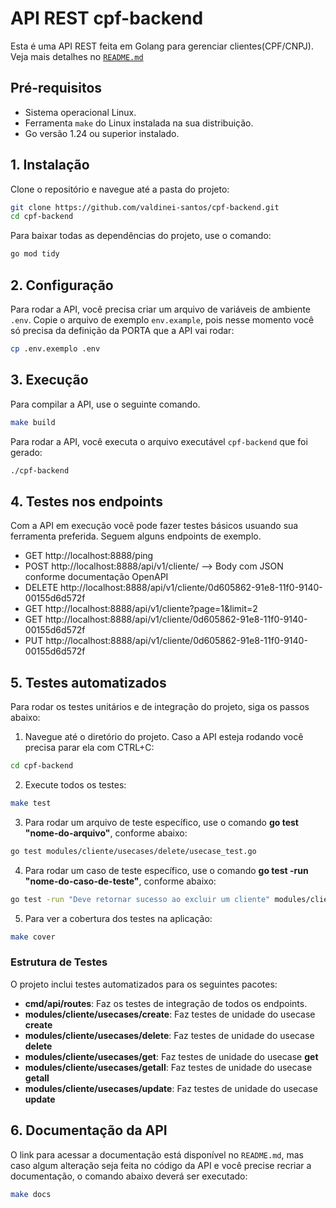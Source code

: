 # API REST cpf-backend

Esta é uma API REST feita em Golang para gerenciar clientes(CPF/CNPJ). Veja mais detalhes no [`README.md`](./README.md)

## Pré-requisitos

- Sistema operacional Linux.
- Ferramenta `make` do Linux instalada na sua distribuição.
- Go versão 1.24 ou superior instalado.

## 1. Instalação

Clone o repositório e navegue até a pasta do projeto:
```bash
git clone https://github.com/valdinei-santos/cpf-backend.git
cd cpf-backend
```

Para baixar todas as dependências do projeto, use o comando:
```bash
go mod tidy
```

## 2. Configuração
Para rodar a API, você precisa criar um arquivo de variáveis de ambiente `.env`. Copie o arquivo de exemplo `env.example`, pois nesse momento você só precisa da definição da PORTA que a API vai rodar:
```bash
cp .env.exemplo .env
```

## 3. Execução

Para compilar a API, use o seguinte comando.
```bash
make build
```

Para rodar a API, você executa o arquivo executável `cpf-backend` que foi gerado:
```bash
./cpf-backend
```

## 4. Testes nos endpoints
Com a API em execução você pode fazer testes básicos usuando sua ferramenta preferida.
Seguem alguns endpoints de exemplo.
- GET http://localhost:8888/ping
- POST http://localhost:8888/api/v1/cliente/ --> Body com JSON conforme documentação OpenAPI
- DELETE http://localhost:8888/api/v1/cliente/0d605862-91e8-11f0-9140-00155d6d572f
- GET http://localhost:8888/api/v1/cliente?page=1&limit=2
- GET http://localhost:8888/api/v1/cliente/0d605862-91e8-11f0-9140-00155d6d572f
- PUT http://localhost:8888/api/v1/cliente/0d605862-91e8-11f0-9140-00155d6d572f


## 5. Testes automatizados
Para rodar os testes unitários e de integração do projeto, siga os passos abaixo:

1. Navegue até o diretório do projeto. Caso a API esteja rodando você precisa parar ela com CTRL+C:
```bash
cd cpf-backend
```

2. Execute todos os testes:
```bash
make test
```

3. Para rodar um arquivo de teste específico, use o comando **go test "nome-do-arquivo"**, conforme abaixo:
```bash
go test modules/cliente/usecases/delete/usecase_test.go
```

4. Para rodar um caso de teste específico, use o comando **go test -run "nome-do-caso-de-teste"**, conforme abaixo:
```bash
go test -run "Deve retornar sucesso ao excluir um cliente" modules/cliente/usecases/delete/usecase_test.go
```

5. Para ver a cobertura dos testes na aplicação:
```bash
make cover
``` 

### Estrutura de Testes
O projeto inclui testes automatizados para os seguintes pacotes:

- **cmd/api/routes**: Faz os testes de integração de todos os endpoints.
- **modules/cliente/usecases/create**: Faz testes de unidade do usecase **create**
- **modules/cliente/usecases/delete**: Faz testes de unidade do usecase **delete**
- **modules/cliente/usecases/get**: Faz testes de unidade do usecase **get**
- **modules/cliente/usecases/getall**: Faz testes de unidade do usecase **getall**
- **modules/cliente/usecases/update**: Faz testes de unidade do usecase **update**


## 6. Documentação da API
O link para acessar a documentação está disponível no `README.md`, mas caso algum alteração seja feita no código da API e você precise recriar a documentação, o comando abaixo deverá ser executado:
```bash
make docs
```